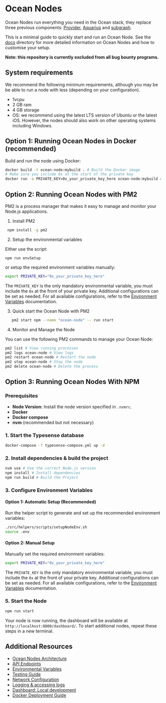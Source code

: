 # Ocean Nodes

Ocean Nodes run everything you need in the Ocean stack, they replace three previous components: [Provider](https://github.com/oceanprotocol/provider), [Aquarius](https://github.com/oceanprotocol/aquarius) and [subgraph](https://github.com/oceanprotocol/ocean-subgraph).

This is a minimal guide to quickly start and run an Ocean Node. See the [docs](/docs/) directory for more detailed information on Ocean Nodes and how to customise your setup.

**Note: this repository is currently excluded from all bug bounty programs.**

## System requirements

We recommend the following minimum requirements, although you may be be able to run a node with less (depending on your configuration).

- 1vcpu
- 2 GB ram
- 4 GB storage
- OS: we recommend using the latest LTS version of Ubuntu or the latest iOS. However, the nodes should also work on other operating systems including Windows.

## Option 1: Running Ocean Nodes in Docker (recommended)

Build and run the node using Docker:

```bash
docker build -t ocean-node:mybuild . # Build the Docker image
# Make sure you include 0x at the start of the private key
docker run -e PRIVATE_KEY=0x_your_private_key_here ocean-node:mybuild # Start container
```

## Option 2: Running Ocean Nodes with PM2

PM2 is a process manager that makes it easy to manage and monitor your Node.js applications.

1. Install PM2

```bash
 npm install -g pm2
```

2. Setup the environmental variables

Either use the script:

```
npm run envSetup
```

or setup the required environment variables manually:

```bash
export PRIVATE_KEY="0x_your_private_key_here"
```

The `PRIVATE_KEY` is the only mandatory environmental variable, you must include the `0x` at the front of your private key. Additional configurations can be set as needed. For all available configurations, refer to the [Environment Variables](docs/env.md) documentation.

3.  Quick start the Ocean Node with PM2

```bash
   pm2 start npm --name "ocean-node" -- run start
```

4.  Monitor and Manage the Node

You can use the following PM2 commands to manage your Ocean Node:

```bash
pm2 list # View running processes
pm2 logs ocean-node # View logs
pm2 restart ocean-node # Restart the node
pm2 stop ocean-node # Stop the node
pm2 delete ocean-node # Delete the process
```

## Option 3: Running Ocean Nodes With NPM

### Prerequisites

- **Node Version:** Install the node version specified in `.nvmrc`.
- **Docker**
- **Docker compose**
- **nvm** (recommended but not necessary)

### 1. Start the Typesense database

```bash
docker-compose -f typesense-compose.yml up -d
```

### 2. Install dependencies & build the project

```bash
nvm use # Use the correct Node.js version
npm install # Install dependencies
npm run build # Build the Project
```

### 3. Configure Environment Variables

#### Option 1: Automatic Setup (Recommended)

Run the helper script to generate and set up the recommended environment variables:

```bash
./src/helpers/scripts/setupNodeEnv.sh
source .env
```

#### Option 2: Manual Setup

Manually set the required environment variables:

```bash
export PRIVATE_KEY="0x_your_private_key_here"
```

The `PRIVATE_KEY` is the only mandatory environmental variable, you must include the `0x` at the front of your private key. Additional configurations can be set as needed. For all available configurations, refer to the [Environment Variables](docs/env.md) documentation.

### 5. Start the Node

```bash
npm run start
```

Your node is now running, the dashboard will be available at `http://localhost:8000/dashboard/`. To start additional nodes, repeat these steps in a new terminal.

## Additional Resources

- [Ocean Nodes Architecture](docs/Arhitecture.md)
- [API Endpoints](docs/API.md)
- [Environmental Variables](docs/env.md)
- [Testing Guide](docs/testing.md)
- [Network Configuration](docs/networking.md)
- [Logging & accessing logs](docs/networking.md)
- [Dashboard: Local development](dashboard/README.md)
- [Docker Deployment Guide](docs/dockerDeployment.md)
